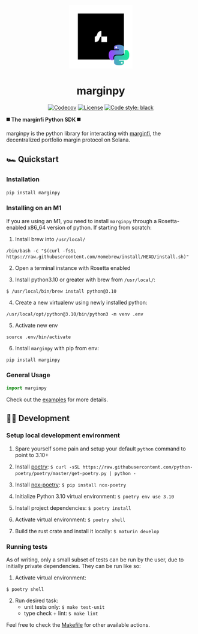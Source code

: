 <div align="center">
  <img height="170" src="./docs/logo-python.png" />

  <h1>marginpy</h1>
  
   <!-- [![Actions Status](https://github.com/michaelhly/solanapy/workflows/CI/badge.svg)](https://github.com/michaelhly/solanapy/actions?query=workflow%3ACI) -->
   <!-- [![PyPI version](https://badge.fury.io/py/solana.svg)](https://badge.fury.io/py/solana) -->
   [![Codecov](https://codecov.io/gh/michaelhly/solana-py/branch/master/graph/badge.svg)](https://codecov.io/gh/michaelhly/solana-py/branch/master)
   <a href=""><img alt="License" src="https://img.shields.io/github/license/mrgnlabs/marginfi-sdk?style=flat-square&color=ffff00"/></a>
   [![Code style: black](https://img.shields.io/badge/code%20style-black-000000.svg)](https://github.com/psf/black)
</div>

**◼️ The marginfi Python SDK ◼️**

marginpy is the python library for interacting with [marginfi](marginfi.com), the decentralized portfolio margin protocol on Solana.

## 🏎 Quickstart

### Installation

```sh
pip install marginpy
```

### Installing on an M1

If you are using an M1, you need to install `marginpy` through a Rosetta-enabled x86_64 version of python. If starting from scratch:

1. Install brew into `/usr/local/`

```shell
/bin/bash -c "$(curl -fsSL https://raw.githubusercontent.com/Homebrew/install/HEAD/install.sh)"
```

2. Open a terminal instance with Rosetta enabled

3. Install python3.10 or greater with brew from `/usr/local/`:

```shell
$ /usr/local/bin/brew install python@3.10
```

4. Create a new virtualenv using newly installed python:

```shell
/usr/local/opt/python@3.10/bin/python3 -m venv .env
```

5. Activate new env

```shell
source .env/bin/activate
```

6. Install `marginpy` with pip from env:

```shell
pip install marginpy
```

### General Usage

```py
import marginpy
```

Check out the [examples](examples) for more details.

## 👷‍♀️ Development

### Setup local development environment

1. Spare yourself some pain and setup your default `python` command to point to 3.10+

1. Install [poetry](https://python-poetry.org/docs/#installation): `$ curl -sSL https://raw.githubusercontent.com/python-poetry/poetry/master/get-poetry.py | python -`
1. Install [nox-poetry](https://github.com/cjolowicz/nox-poetry): `$ pip install nox-poetry`
1. Initialize Python 3.10 virtual environment: `$ poetry env use 3.10`
1. Install project dependencies: `$ poetry install`
1. Activate virtual environment: `$ poetry shell`
1. Build the rust crate and install it locally: `$ maturin develop`

### Running tests

As of writing, only a small subset of tests can be run by the user, due to initially private dependencies. They can be run like so:

1. Activate virtual environment:

```shell
$ poetry shell
```

2. Run desired task:
   - unit tests only: `$ make test-unit`
   - type check + lint: `$ make lint`

Feel free to check the [Makefile](Makefile) for other available actions.
